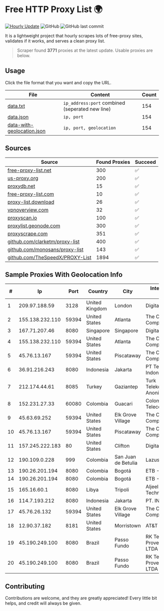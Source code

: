 
# Free HTTP Proxy List 🌍

[![Hourly Update](https://github.com/mertguvencli/http-proxy-list/actions/workflows/main.yml/badge.svg?branch=main)](https://github.com/mertguvencli/http-proxy-list/actions/workflows/main.yml)
![GitHub](https://img.shields.io/github/license/mertguvencli/http-proxy-list)
![GitHub last commit](https://img.shields.io/github/last-commit/mertguvencli/http-proxy-list)

It is a lightweight project that hourly scrapes lots of free-proxy sites, validates if it works, and serves a clean proxy list.


> Scraper found **3771** proxies at the latest update. Usable proxies are below.

## Usage

Click the file format that you want and copy the URL.


|File|Content|Count|
|----|-------|-----|
|[data.txt](https://raw.githubusercontent.com/mertguvencli/http-proxy-list/main/proxy-list/data.txt)|`ip_address:port` combined (seperated new line)|154|
|[data.json](https://raw.githubusercontent.com/mertguvencli/http-proxy-list/main/proxy-list/data.json)|`ip, port`|154|
|[data-with-geolocation.json](https://raw.githubusercontent.com/mertguvencli/http-proxy-list/main/proxy-list/data-with-geolocation.json)|`ip, port, geolocation`|154|

## Sources

|Source|Found Proxies|Succeed|
|------|-------------|-------|
|[free-proxy-list.net](https://free-proxy-list.net)|300|✅|
|[us-proxy.org](https://www.us-proxy.org)|200|✅|
|[proxydb.net](http://proxydb.net)|15|✅|
|[free-proxy-list.com](https://free-proxy-list.com/?page=&port=&type%5B%5D=http&type%5B%5D=https&up_time=0&search=Search)|10|✅|
|[proxy-list.download](https://www.proxy-list.download/HTTP)|26|✅|
|[vpnoverview.com](https://vpnoverview.com/privacy/anonymous-browsing/free-proxy-servers)|32|✅|
|[proxyscan.io](https://www.proxyscan.io)|100|✅|
|[proxylist.geonode.com](https://proxylist.geonode.com/api/proxy-list?limit=300&page=1&sort_by=lastChecked&sort_type=desc&protocols=http,https)|300|✅|
|[proxyscrape.com](https://api.proxyscrape.com/v2/?request=displayproxies&protocol=http&timeout=10000&country=all&ssl=all&anonymity=all)|351|✅|
|[github.com/clarketm/proxy-list](https://raw.githubusercontent.com/clarketm/proxy-list/master/proxy-list-raw.txt)|400|✅|
|[github.com/monosans/proxy-list](https://raw.githubusercontent.com/monosans/proxy-list/main/proxies/http.txt)|143|✅|
|[github.com/TheSpeedX/PROXY-List](https://raw.githubusercontent.com/TheSpeedX/PROXY-List/master/http.txt)|1894|✅|


## Sample Proxies With Geolocation Info

|#|Ip|Port|Country|City|Internet Service Provider|
|-|--|----|-------|----|-------------------------|
|1|209.97.188.59|3128|United Kingdom|London|DigitalOcean, LLC|
|2|155.138.232.110|59394|United States|Atlanta|The Constant Company|
|3|167.71.207.46|8080|Singapore|Singapore|DigitalOcean, LLC|
|4|155.138.232.110|59394|United States|Atlanta|The Constant Company|
|5|45.76.13.167|59394|United States|Piscataway|The Constant Company|
|6|36.91.216.243|8080|Indonesia|Jakarta|PT Telekomunikasi Indonesia|
|7|212.174.44.61|8085|Turkey|Gaziantep|Turk Telekomunikasyon Anonim Sirketi|
|8|152.231.27.33|60080|Colombia|Guacari|Colombiatel Telecomunicaciones|
|9|45.63.69.252|59394|United States|Elk Grove Village|The Constant Company|
|10|45.76.13.167|59394|United States|Piscataway|The Constant Company|
|11|157.245.222.183|80|United States|Clifton|DigitalOcean, LLC|
|12|190.109.0.228|999|Colombia|San Juan de Betulia|Lazus Medellin|
|13|190.26.201.194|8080|Colombia|Bogotá|ETB - Colombia|
|14|190.26.201.194|8080|Colombia|Bogotá|ETB - Colombia|
|15|165.16.60.1|8080|Libya|Tripoli|Aljeel Aljadeed For Technology|
|16|114.7.193.212|8080|Indonesia|Jakarta|PT. INDOSAT Tbk|
|17|45.76.26.132|59394|United States|Elk Grove Village|The Constant Company|
|18|12.90.37.182|8181|United States|Morristown|AT&T Services, Inc.|
|19|45.190.249.100|8080|Brazil|Passo Fundo|RK Telecom Provedor Internet LTDA|
|20|45.190.249.100|8080|Brazil|Passo Fundo|RK Telecom Provedor Internet LTDA|



## Contributing

Contributions are welcome, and they are greatly appreciated! Every
little bit helps, and credit will always be given.

